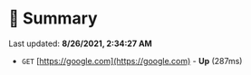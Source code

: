 # 📖 Summary
Last updated: **8/26/2021, 2:34:27 AM**

- `GET` [https://google.com](https://google.com) - **Up** (287ms)
